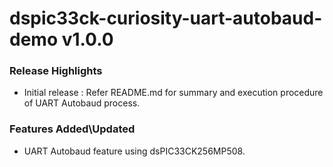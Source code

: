 # dspic33ck-curiosity-uart-autobaud-demo v1.0.0

### Release Highlights

 - Initial release : Refer README.md for summary and execution procedure of UART Autobaud process.

### Features Added\Updated

 - UART Autobaud feature using dsPIC33CK256MP508.
 


